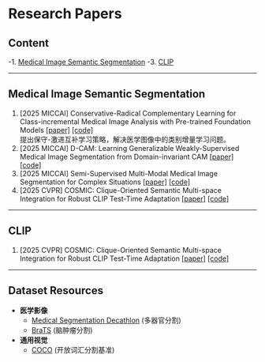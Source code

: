 # Research Papers

## Content
-1. [Medical Image Semantic Segmentation](#medical-image-semantic-segmentation)
-3. [CLIP](#clip)

---

<a id="medical-image-semantic-segmentation"></a>
## Medical Image Semantic Segmentation
1. [2025 MICCAI] Conservative-Radical Complementary Learning for Class-incremental Medical Image Analysis with Pre-trained Foundation Models  [[paper]](待补充) [[code]](待补充)  
   提出保守-激进互补学习策略，解决医学图像中的类别增量学习问题。
2. [2025 MICCAI] D-CAM: Learning Generalizable Weakly-Supervised Medical Image Segmentation from Domain-invariant CAM  [[paper]](待补充) [[code]](待补充)  
3. [2025 MICCAI] Semi-Supervised Multi-Modal Medical Image Segmentation for Complex Situations  [[paper]](待补充) [[code]](待补充)  
4. [2025 CVPR] COSMIC: Clique-Oriented Semantic Multi-space Integration for Robust CLIP Test-Time Adaptation  [[paper]](待补充) [[code]](待补充)  
   
---

<a id="clip"></a>
## CLIP
1. [2025 CVPR] COSMIC: Clique-Oriented Semantic Multi-space Integration for Robust CLIP Test-Time Adaptation  [[paper]](待补充) [[code]](待补充)  
   
---
## Dataset Resources
- **医学影像**  
  - [Medical Segmentation Decathlon](http://medicaldecathlon.com/) (多器官分割)  
  - [BraTS](https://www.med.upenn.edu/cbica/brats/) (脑肿瘤分割)  
- **通用视觉**  
  - [COCO](https://cocodataset.org) (开放词汇分割基准)
